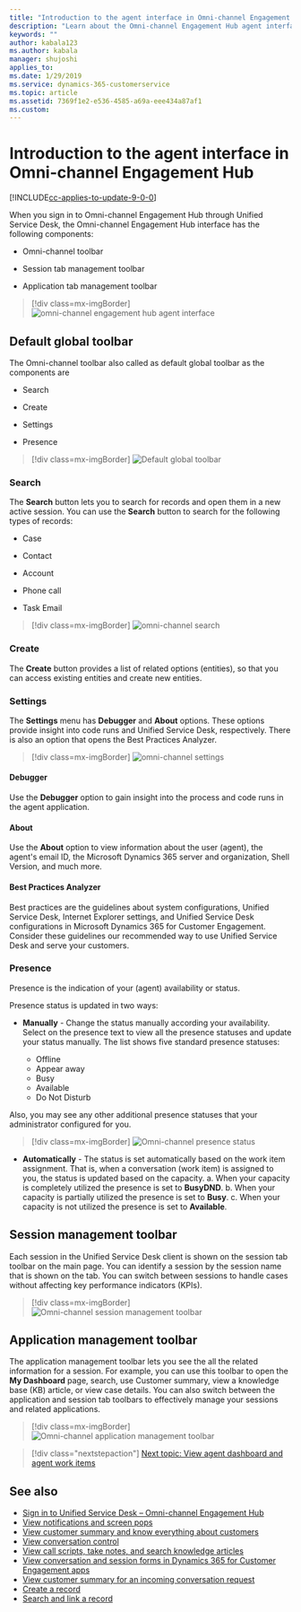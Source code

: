 ```yaml
---
title: "Introduction to the agent interface in Omni-channel Engagement Hub | MicrosoftDocs"
description: "Learn about the Omni-channel Engagement Hub agent interface in Unified Service Desk. The agent interface contains Omni-channel toolbar, session tab management toolbar, and application tab management toolbar."
keywords: ""
author: kabala123
ms.author: kabala
manager: shujoshi
applies_to: 
ms.date: 1/29/2019
ms.service: dynamics-365-customerservice
ms.topic: article
ms.assetid: 7369f1e2-e536-4585-a69a-eee434a87af1
ms.custom: 
---
```


# Introduction to the agent interface in Omni-channel Engagement Hub

[!INCLUDE[cc-applies-to-update-9-0-0](../../../includes/cc_applies_to_update_9_0_0.md)]

When you sign in to Omni-channel Engagement Hub through Unified Service Desk, the Omni-channel Engagement Hub interface has the following components:

 - Omni-channel toolbar

 - Session tab management toolbar

 - Application tab management toolbar

 > [!div class=mx-imgBorder]
 >![omni-channel engagement hub agent interface](../../media/oc-usd-agent-interface.png "Omni-channel engagement hub agent interface")  

## Default global toolbar

The Omni-channel toolbar also called as default global toolbar as the components are

 - Search

 - Create

 - Settings

 - Presence

 > [!div class=mx-imgBorder]
 > ![Default global toolbar](../../media/oc-usd-global-toolbar.png "Default global toolbar")  

### Search

The **Search** button lets you to search for records and open them in a new active session. You can use the **Search** button to search for the following types of records:

 - Case

 - Contact

 - Account

 - Phone call

-   Task Email
 
 > [!div class=mx-imgBorder]
 > ![omni-channel search](../../media/oc-usd-search.png "Omni-channel search")  

### Create

The **Create** button provides a list of related options (entities), so that you can access existing entities and create new entities.

### Settings

The **Settings** menu has **Debugger** and **About** options. These options provide insight into code runs and Unified Service Desk, respectively. There is also an option that opens the Best Practices Analyzer.

 > [!div class=mx-imgBorder]
 > ![omni-channel settings](../../media/oc-usd-settings.png "Omni-channel settings")  

#### Debugger

Use the **Debugger** option to gain insight into the process and code runs in the agent application.

#### About

Use the **About** option to view information about the user (agent), the agent's email ID, the Microsoft Dynamics 365 server and organization, Shell Version, and much more.

#### Best Practices Analyzer

Best practices are the guidelines about system configurations, Unified Service Desk, Internet Explorer settings, and Unified Service Desk configurations in Microsoft Dynamics 365 for Customer Engagement. Consider these guidelines our recommended way to use Unified Service Desk and serve your customers.

### Presence

Presence is the indication of your (agent) availability or status.

Presence status is updated in two ways: 
- **Manually** - Change the status manually according your availability.<br>Select on the presence text to view all the presence statuses and update your status manually. The list shows five standard presence statuses: 

  - Offline
  - Appear away
  - Busy
  - Available
  - Do Not Disturb
 
 Also, you may see any other additional presence statuses that your administrator configured for you.

 > [!div class=mx-imgBorder]
 > ![Omni-channel presence status](../../media/oc-usd-presence.png "Omni-channel presence status")  
- **Automatically** - The status is set automatically based on the work item assignment. That is, when a conversation (work item) is assigned to you, the status is updated based on the capacity.
  a. When your capacity is completely utilized the presence is set to **BusyDND**.
  b. When your capacity is partially utilized the presence is set to **Busy**. 
  c. When your capacity is not utilized the presence is set to **Available**.

## Session management toolbar

Each session in the Unified Service Desk client is shown on the session tab toolbar on the main page. You can identify a session by the session name that is shown on the tab. You can switch between sessions to handle cases without affecting key performance indicators (KPIs).

> [!div class=mx-imgBorder]
> ![Omni-channel session management toolbar](../../media/oc-usd-session-management-toolbar.png "Omni-channel session management toolbar")  

## Application management toolbar

The application management toolbar lets you see the all the related information for a session. For example, you can use this toolbar to open the **My Dashboard** page, search, use Customer summary, view a knowledge base (KB) article, or view case details. You can also switch between the application and session tab toolbars to effectively manage your sessions and related applications.

> [!div class=mx-imgBorder]
> ![Omni-channel application management toolbar](../../media/oc-usd-application-management-toolbar.png "Omni-channel application management toolbar") 

> [!div class="nextstepaction"]
> [Next topic: View agent dashboard and agent work items](introduction-agent-dashboard.md)

## See also

- [Sign in to Unified Service Desk – Omni-channel Engagement Hub](signin-unified-service-desk-omni-channel-engagement-hub.md)
- [View notifications and screen pops](notifications-screen-pop.md)
- [View customer summary and know everything about customers](customer360-overview-existing-challenges.md)
- [View conversation control](left-control-panel.md)
- [View call scripts, take notes, and search knowledge articles](right-control-panel.md)
- [View conversation and session forms in Dynamics 365 for Customer Engagement apps](view-omni-channel-conversation-omni-channel-session-dynamics365-apps.md)
- [View customer summary for an incoming conversation request](view-customer360-incoming-conversation-request.md)
- [Create a record](create-record.md)
- [Search and link a record](search-link-record.md)
